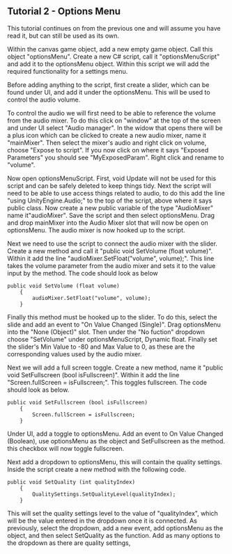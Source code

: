 ## Tutorial 2 - Options Menu

This tutorial continues on from the previous one and will assume you have read it, but can still be used as its own.

Within the canvas game object, add a new empty game object. Call this object "optionsMenu". Create a new C# script, call it "optionsMenuScript" and add it to the optionsMenu object. Within this script we will add the required functionality for a settings menu.

Before adding anything to the script, first create a slider, which can be found under UI, and add it under the optionsMenu. This will be used to control the audio volume.

To control the audio we will first need to be able to reference the volume from the audio mixer. To do this click on "window" at the top of the screen and under UI select "Audio manager". In the widow that opens there will be a plus icon which can be clicked to create a new audio mixer, name it "mainMixer". Then select the mixer's audio and right click on volume, choose "Expose to script". If you now click on where it says "Exposed Parameters" you should see "MyExposedParam". Right click and rename to "volume".

Now open optionsMenuScript. First, void Update will not be used for this script and can be safely deleted to keep things tidy. Next the script will need to be able to use access things related to audio, to do this add the line "using UnityEngine.Audio;" to the top of the script, above where it says public class. Now create a new public variable of the type "AudioMixer" name it"audioMixer". Save the script and then select optionsMenu. Drag and drop mainMixer into the Audio Mixer slot that will now be open on optionsMenu. The audio mixer is now hooked up to the script.

Next we need to use the script to connect the audio mixer with the slider. Create a new method and call it "public void SetVolume (float volume)". Within it add the line "audioMixer.SetFloat("volume", volume);". This line takes the volume parameter from the audio mixer and sets it to the value input by the method. The code should look as below
```
public void SetVolume (float volume)
    {
        audioMixer.SetFloat("volume", volume);
    }
```
Finally this method must be hooked up to the slider. To do this, select the slide and add an event to "On Value Changed (Single)". Drag optionsMenu into the "None (Object)" slot. Then under the "No fuction" dropdown choose "SetVolume" under optionsMenuScript, Dynamic float. Finally set the slider's Min Value to -80 and Max Value to 0, as these are the corresponding values used by the audio mixer.

Next we will add a full screen toggle. Create a new method, name it "public void SetFullscreen (bool isFullscreen)". Within it add the line "Screen.fullScreen = isFullscreen;". This toggles fullscreen. The code should look as below.
```
public void SetFullscreen (bool isFullscreen)
    {
        Screen.fullScreen = isFullscreen;
    }
```
Under UI, add a toggle to optionsMenu. Add an event to On Value Changed (Boolean), use optionsMenu as the object and SetFullscreen as the method. this checkbox will now toggle fullscreen.

Next add a dropdown to optionsMenu, this will contain the quality settings. Inside the script create a new method with the following code.
```
public void SetQuality (int qualityIndex)
    {
        QualitySettings.SetQualityLevel(qualityIndex);
    }
```
This will set the quality settings level to the value of "qualityIndex", which will be the value entered in the dropdown once it is connected. As previously, select the dropdown, add a new event, add optionsMenu as the object, and then select SetQuality as the function. Add as many options to the dropdown as there are quality settings,
